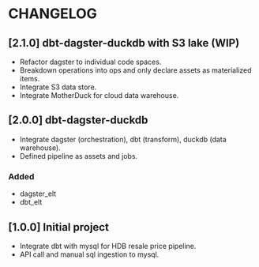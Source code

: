 # CHANGELOG
## [2.1.0] dbt-dagster-duckdb with S3 lake (WIP)
- Refactor dagster to individual code spaces.
- Breakdown operations into ops and only declare assets as materialized items.
- Integrate S3 data store.
- Integrate MotherDuck for cloud data warehouse.

## [2.0.0] dbt-dagster-duckdb
- Integrate dagster (orchestration), dbt (transform), duckdb (data warehouse).
- Defined pipeline as assets and jobs.
### Added
- dagster_elt
- dbt_elt

## [1.0.0] Initial project
- Integrate dbt with mysql for HDB resale price pipeline.
- API call and manual sql ingestion to mysql.